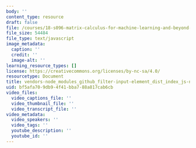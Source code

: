 ```yaml
---
body: ''
content_type: resource
draft: false
file: /courses/18-s096-matrix-calculus-for-machine-learning-and-beyond-january-iap-2022/vendors-node_modules_github_filter-input-element_dist_index_js-node_modules_github_quote-sele-385414-cb162b883437.js
file_size: 54484
file_type: text/javascript
image_metadata:
  caption: ''
  credit: ''
  image-alt: ''
learning_resource_types: []
license: https://creativecommons.org/licenses/by-nc-sa/4.0/
resourcetype: Document
title: vendors-node_modules_github_filter-input-element_dist_index_js-node_modules_github_quote-sele-385414-cb162b883437.js
uid: bf5afa70-9db9-4f41-bba7-88a817cab6cb
video_files:
  video_captions_file: ''
  video_thumbnail_file: ''
  video_transcript_file: ''
video_metadata:
  video_speakers: ''
  video_tags: ''
  youtube_description: ''
  youtube_id: ''
---
```

